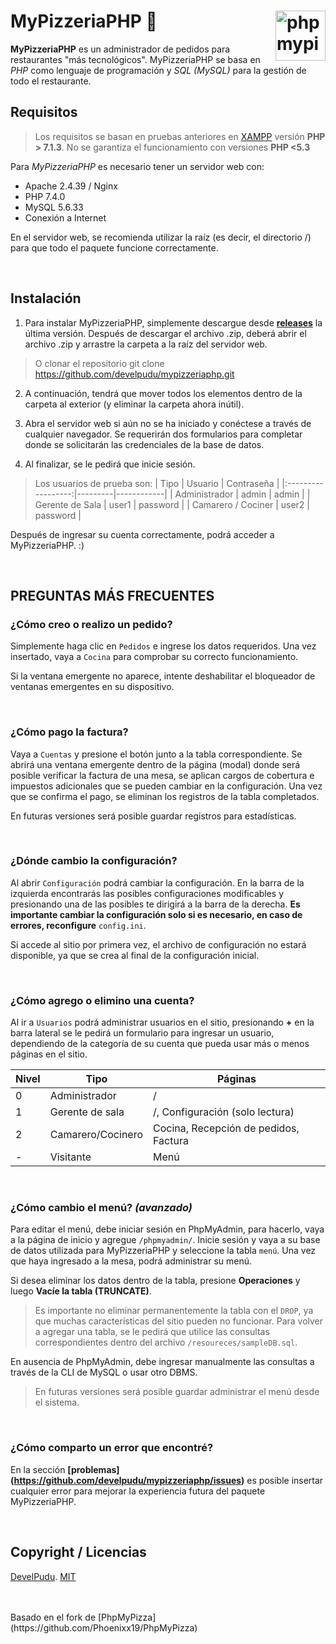 # MyPizzeriaPHP 🍕 <img src ="https://raw.githubusercontent.com/develpudu/mypizzeriaphp/master/resources/phpmypizza.ico" width="80px" alt="phpmypizza logo" align ="right">
 
**MyPizzeriaPHP** es un administrador de pedidos para restaurantes "más tecnológicos".
MyPizzeriaPHP se basa en *PHP* como lenguaje de programación y *SQL (MySQL)* para la gestión de todo el restaurante.

## Requisitos
> Los requisitos se basan en pruebas anteriores en [XAMPP](https://www.apachefriends.org/index.html) versión **PHP > 7.1.3**.
> No se garantiza el funcionamiento con versiones **PHP <5.3**

Para *MyPizzeriaPHP* es necesario tener un servidor web con:
- Apache 2.4.39 / Nginx
- PHP 7.4.0
- MySQL 5.6.33
- Conexión a Internet

En el servidor web, se recomienda utilizar la raíz (es decir, el directorio /) para que todo el paquete funcione correctamente.

<br>

## Instalación
1. Para instalar MyPizzeriaPHP, simplemente descargue desde **[releases](https://github.com/develpudu/mypizzeriaphp/releases)** la última versión. Después de descargar el archivo .zip, deberá abrir el archivo .zip y arrastre la carpeta a la raíz del servidor web.
> O clonar el repositorio git clone https://github.com/develpudu/mypizzeriaphp.git

2. A continuación, tendrá que mover todos los elementos dentro de la carpeta al exterior (y eliminar la carpeta ahora inútil).

3. Abra el servidor web si aún no se ha iniciado y conéctese a través de cualquier navegador. Se requerirán dos formularios para completar donde se solicitarán las credenciales de la base de datos.

4. Al finalizar, se le pedirá que inicie sesión.
> Los usuarios de prueba son:
> |        Tipo        | Usuario | Contraseña |
> |:------------------:|---------|------------|
> |    Administrador   | admin   | admin      |
> |   Gerente de Sala  | user1   | password   |
> | Camarero / Cociner | user2   | password   |


Después de ingresar su cuenta correctamente, podrá acceder a MyPizzeriaPHP. :)

<br>

## PREGUNTAS MÁS FRECUENTES
### ¿Cómo creo o realizo un pedido?
Simplemente haga clic en `Pedidos` e ingrese los datos requeridos.
Una vez insertado, vaya a `Cocina` para comprobar su correcto funcionamiento.

Si la ventana emergente no aparece, intente deshabilitar el bloqueador de ventanas emergentes en su dispositivo.

<br>

### ¿Cómo pago la factura?
Vaya a `Cuentas` y presione el botón junto a la tabla correspondiente. Se abrirá una ventana emergente dentro de la página (modal) donde será posible verificar la factura de una mesa, se aplican cargos de cobertura e impuestos adicionales que se pueden cambiar en la configuración. Una vez que se confirma el pago, se eliminan los registros de la tabla completados.

En futuras versiones será posible guardar registros para estadísticas.

<br>

### ¿Dónde cambio la configuración?
Al abrir `Configuración` podrá cambiar la configuración. En la barra de la izquierda encontrarás las posibles configuraciones modificables y presionando una de las posibles te dirigirá a la barra de la derecha. **Es importante cambiar la configuración solo si es necesario, en caso de errores, reconfigure** `config.ini`.

Si accede al sitio por primera vez, el archivo de configuración no estará disponible, ya que se crea al final de la configuración inicial.

<br>

### ¿Cómo agrego o elimino una cuenta?
Al ir a `Usuarios` podrá administrar usuarios en el sitio, presionando **+** en la barra lateral se le pedirá un formulario para ingresar un usuario, dependiendo de la categoría de su cuenta que pueda usar más o menos páginas en el sitio.

| Nivel | Tipo              | Páginas                               |
|-------|-------------------|---------------------------------------|
| 0     | Administrador     | /                                     |
| 1     | Gerente de sala   | /, Configuración (solo lectura)       |
| 2     | Camarero/Cocinero | Cocina, Recepción de pedidos, Factura |
| -     | Visitante         | Menú                                  |

<br>

### ¿Cómo cambio el menú? *(avanzado)*
Para editar el menú, debe iniciar sesión en PhpMyAdmin, para hacerlo, vaya a la página de inicio y agregue `/phpmyadmin/`. Inicie sesión y vaya a su base de datos utilizada para MyPizzeriaPHP y seleccione la tabla `menú`.
Una vez que haya ingresado a la mesa, podrá administrar su menú.

Si desea eliminar los datos dentro de la tabla, presione **Operaciones** y luego **Vacíe la tabla (TRUNCATE)**.

> Es importante no eliminar permanentemente la tabla con el `DROP`, ya que muchas características del sitio pueden no funcionar. Para volver a agregar una tabla, se le pedirá que utilice las consultas correspondientes dentro del archivo `/resoureces/sampleDB.sql`.

En ausencia de PhpMyAdmin, debe ingresar manualmente las consultas a través de la CLI de MySQL o usar otro DBMS.

> En futuras versiones será posible guardar administrar el menú desde el sistema.

<br>

### ¿Cómo comparto un error que encontré?
En la sección **[problemas] (https://github.com/develpudu/mypizzeriaphp/issues)** es posible insertar cualquier error para mejorar la experiencia futura del paquete MyPizzeriaPHP.

<br>

## Copyright / Licencias
[DevelPudu](https://github.com/develpudu). [MIT](https://github.com/develpudu/mypizzeriaphp/blob/master/LICENSE.md)

<br>
<br>
Basado en el fork de [PhpMyPizza](https://github.com/Phoenixx19/PhpMyPizza)
